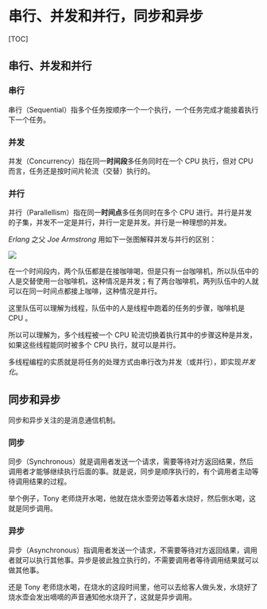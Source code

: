 # 串行、并发和并行，同步和异步

[TOC]

## 串行、并发和并行



### 串行

串行（Sequential）指多个任务按顺序一个一个执行，一个任务完成才能接着执行下一个任务。



### 并发

并发（Concurrency）指在同一**时间段**多任务同时在一个 CPU 执行，但对 CPU 而言，任务还是按时间片轮流（交替）执行的。



### 并行

并行（Parallellism）指在同一**时间点**多任务同时在多个 CPU 进行。并行是并发的子集，并发不一定是并行，并行一定是并发。并行是一种理想的并发。

*Erlang*  之父  *Joe Armstrong* 用如下一张图解释并发与并行的区别：

![](https://upload-images.jianshu.io/upload_images/3297676-f62424a6b8223605.png?imageMogr2/auto-orient/strip%7CimageView2/2/w/1240)

在一个时间段内，两个队伍都是在接咖啡喝，但是只有一台咖啡机，所以队伍中的人是交替使用一台咖啡机，这种情况是并发；有了两台咖啡机，两列队伍中的人就可以在同一时间点都接上咖啡，这种情况是并行。

这里队伍可以理解为线程，队伍中的人是线程中跑着的任务的步骤，咖啡机是 CPU 。

所以可以理解为，多个线程被一个 CPU 轮流切换着执行其中的步骤这种是并发，如果这些线程能同时被多个 CPU  执行，就可以是并行。

多线程编程的实质就是将任务的处理方式由串行改为并发（或并行），即实现*并发化*。



## 同步和异步

同步和异步关注的是消息通信机制。

### 同步

同步（Synchronous）就是调用者发送一个请求，需要等待对方返回结果，然后调用者才能够继续执行后面的事。就是说，同步是顺序执行的，有个调用者主动等待调用结果的过程。

举个例子，Tony 老师烧开水喝，他就在烧水壶旁边等着水烧好，然后倒水喝，这就是同步调用。

### 异步

异步（Asynchronous）指调用者发送一个请求，不需要等待对方返回结果，调用者就可以执行其他事。异步是彼此独立执行的，不需要调用者等待调用结果就可以做其他事。

还是 Tony 老师烧水喝，在烧水的这段时间里，他可以去给客人做头发，水烧好了烧水壶会发出嘀嘀的声音通知他水烧开了，这就是异步调用。